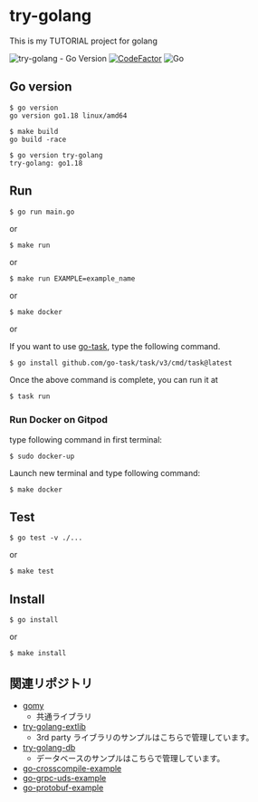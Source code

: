 # try-golang

This is my TUTORIAL project for golang

![try-golang - Go Version](https://img.shields.io/badge/go-1.18-blue.svg)
[![CodeFactor](https://www.codefactor.io/repository/github/devlights/try-golang/badge/master)](https://www.codefactor.io/repository/github/devlights/try-golang/overview/master)
![Go](https://github.com/devlights/try-golang/workflows/Go/badge.svg?branch=master)

## Go version

```shell script
$ go version
go version go1.18 linux/amd64

$ make build
go build -race

$ go version try-golang
try-golang: go1.18
```

## Run

```shell script
$ go run main.go
```

or 

```shell script
$ make run
```

or

```shell script
$ make run EXAMPLE=example_name
```

or

```shell script
$ make docker
```

or

If you want to use [go-task](https://github.com/go-task/task), type the following command.

```sh
$ go install github.com/go-task/task/v3/cmd/task@latest
```

Once the above command is complete, you can run it at

```sh
$ task run
```

### Run Docker on Gitpod

type following command in first terminal:

```shell script
$ sudo docker-up
```

Launch new terminal and type following command:

```shell
$ make docker
```

## Test

```shell script
$ go test -v ./...
```

or

```shell script
$ make test
```

## Install

```shell script
$ go install
```

or 

```shell script
$ make install
```

## 関連リポジトリ

- [gomy](https://github.com/devlights/gomy)
  - 共通ライブラリ
- [try-golang-extlib](https://github.com/devlights/try-golang-extlib)
  - 3rd party ライブラリのサンプルはこちらで管理しています。
- [try-golang-db](https://github.com/devlights/try-golang-db)
  - データベースのサンプルはこちらで管理しています。
- [go-crosscompile-example](https://github.com/devlights/go-crosscompile-example)
- [go-grpc-uds-example](https://github.com/devlights/go-grpc-uds-example)
- [go-protobuf-example](https://github.com/devlights/go-protobuf-example)
